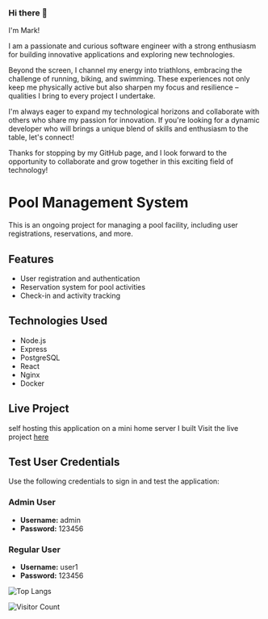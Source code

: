 




### Hi there 👋

I'm Mark!

I am a passionate and curious software engineer with a strong enthusiasm for building innovative applications and exploring new technologies.

Beyond the screen, I channel my energy into triathlons, embracing the challenge of running, biking, and swimming. These experiences not only keep me physically active but also sharpen my focus and resilience – qualities I bring to every project I undertake.

I'm always eager to expand my technological horizons and collaborate with others who share my passion for innovation. If you're looking for a dynamic developer who will brings a unique blend of skills and enthusiasm to the table, let's connect!

Thanks for stopping by my GitHub page, and I look forward to the opportunity to collaborate and grow together in this exciting field of technology!
<!--
[Project 1 - Best-Clothing- 60% complete](https://best-clothing.netlify.app/)  

[Project 2 - Monsters - Rolodex](https://favorite-monsters-rolodex.netlify.app/)
-->

# Pool Management System

This is an ongoing project for managing a pool facility, including user registrations, reservations, and more.

## Features

- User registration and authentication
- Reservation system for pool activities
- Check-in and activity tracking

## Technologies Used

- Node.js
- Express
- PostgreSQL
- React
- Nginx
- Docker

## Live Project
self hosting this application on a mini home server I built
Visit the live project [here](https://www.pool-ms.com)


## Test User Credentials

Use the following credentials to sign in and test the application:

### Admin User
- **Username:** admin
- **Password:** 123456

### Regular User
- **Username:** user1
- **Password:** 123456



![Top Langs](https://github-readme-stats.vercel.app/api/top-langs/?username=MarkOfosu&layout=compact&theme=dark)

![Visitor Count](https://profile-counter.glitch.me/MarkOfosu/count.svg)
